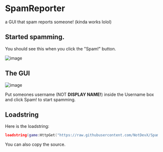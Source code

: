 # SpamReporter
a GUI that spam reports someone! (kinda works lolol)

## Started spamming.

You should see this when you click the "Spam!" button.

![image](https://github.com/NotDevX/SpamReporter/assets/141998343/aee33deb-e1f6-495a-9cf9-37f437b96024)

## The GUI

![image](https://github.com/NotDevX/SpamReporter/assets/141998343/2ae2dc0a-14f5-4bac-985a-2f8e8491fa7d)

Put someones username (NOT **DISPLAY NAME!**) inside the Username box and click Spam! to start spamming.

## Loadstring

Here is the loadstring:

```Lua
loadstring(game:HttpGet("https://raw.githubusercontent.com/NotDevX/SpamReporter/main/TheReporter.lua"))()
```

You can also copy the source.
